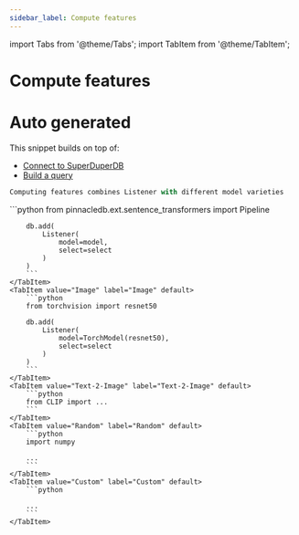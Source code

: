 ```yaml
---
sidebar_label: Compute features
---
```

import Tabs from '@theme/Tabs';
import TabItem from '@theme/TabItem';

<!-- TABS -->
# Compute features

# Auto generated
This snippet builds on top of:

- [Connect to SuperDuperDB](connect_to_pinnacledb)
- [Build a query](build_a_query)

```python
Computing features combines Listener with different model varieties
```


<Tabs>
    <TabItem value="Text" label="Text" default>
        ```python
        from pinnacledb.ext.sentence_transformers import Pipeline
        
        db.add(
            Listener(
                model=model,
                select=select
            )
        )        
        ```
    </TabItem>
    <TabItem value="Image" label="Image" default>
        ```python
        from torchvision import resnet50
        
        db.add(
            Listener(
                model=TorchModel(resnet50),
                select=select
            )
        )        
        ```
    </TabItem>
    <TabItem value="Text-2-Image" label="Text-2-Image" default>
        ```python
        from CLIP import ...        
        ```
    </TabItem>
    <TabItem value="Random" label="Random" default>
        ```python
        import numpy
        
        ...        
        ```
    </TabItem>
    <TabItem value="Custom" label="Custom" default>
        ```python
        
        ...        
        ```
    </TabItem>
</Tabs>
